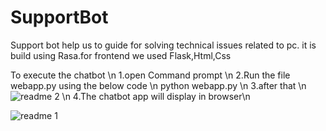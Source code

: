# SupportBot
Support bot help us to guide for solving technical issues related to pc. it is build using Rasa.for frontend we used Flask,Html,Css

To execute the chatbot \n
1.open Command prompt \n
2.Run the file webapp.py using the below code \n
  python webapp.py \n
3.after that \n
![readme 2](https://user-images.githubusercontent.com/48292503/122414016-746fc400-cfa4-11eb-844e-3ef483602d9c.PNG) \n
4.The chatbot app will display in browser\n

![readme 1](https://user-images.githubusercontent.com/48292503/122414259-9ff2ae80-cfa4-11eb-9e32-1359d17827ac.PNG)


